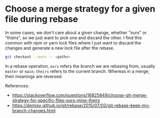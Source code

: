 # Choose a merge strategy for a given file during rebase

In some cases, we don't care about a given change, whether "ours" or "theirs", so we just
want to pick one and discard the other. I find this common with npm or yarn lock files
where I just want to discard the changes and generate a new lock file after the rebase.

```sh
git checkout --ours -- <paths>
```

In a rebase operation, `ours` refers the branch we are rebasing from, usually `master` or
`main`; `theirs` refers to the current branch. Whereas in a merge, their meanings are
reversed.

References:

- https://stackoverflow.com/questions/16825849/choose-git-merge-strategy-for-specific-files-ours-mine-theirs
- https://demisx.github.io/git/rebase/2015/07/02/git-rebase-keep-my-branch-changes.html
